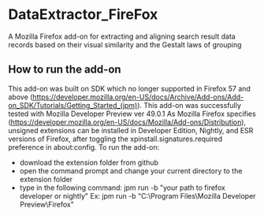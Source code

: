 # DataExtractor_FireFox
A Mozilla Firefox add-on for extracting and aligning search result data records based on their visual similarity and the Gestalt laws of grouping
## How to run the add-on
This add-on was built on SDK which no longer supported in Firefox 57 and above (https://developer.mozilla.org/en-US/docs/Archive/Add-ons/Add-on_SDK/Tutorials/Getting_Started_(jpm)).
This add-on was successfully tested with Mozilla Developer Preview ver 49.0.1
As Mozilla Firefox specifies (https://developer.mozilla.org/en-US/docs/Mozilla/Add-ons/Distribution), unsigned extensions can be installed in Developer Edition, Nightly, and ESR versions of Firefox, after toggling the xpinstall.signatures.required preference in about:config.
To run the add-on: 
- download the extension folder from github
- open the command prompt and change your current directory to the extension folder
- type in the following command: jpm run -b "your path to firefox developer or nightly"
  Ex: jpm run -b "C:\Program Files\Mozilla Developer Preview\Firefox"

